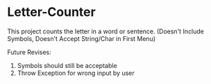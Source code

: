 # Letter-Counter
This project counts the letter in a word or sentence. (Doesn't Include Symbols, Doesn't Accept String/Char in First Menu)

Future Revises:
1. Symbols should still be acceptable
2. Throw Exception for wrong input by user
